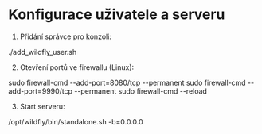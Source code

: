 # Konfigurace uživatele a serveru

1. Přidání správce pro konzoli:

./add_wildfly_user.sh

2. Otevření portů ve firewallu (Linux):

sudo firewall-cmd --add-port=8080/tcp --permanent
sudo firewall-cmd --add-port=9990/tcp --permanent
sudo firewall-cmd --reload

3. Start serveru:

/opt/wildfly/bin/standalone.sh -b=0.0.0.0 